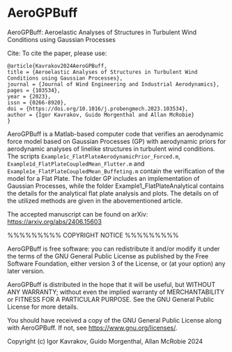 # AeroGPBuff
AeroGPBuff: Aeroelastic Analyses of Structures in Turbulent Wind Conditions using Gaussian Processes

Cite:
To cite the paper, please use:
```
@article{Kavrakov2024AeroGPBuff,
title = {Aeroelastic Analyses of Structures in Turbulent Wind Conditions using Gaussian Processes},
journal = {Journal of Wind Engineering and Industrial Aerodynamics},
pages = {103534},
year = {2023},
issn = {0266-8920},
doi = {https://doi.org/10.1016/j.probengmech.2023.103534},
author = {Igor Kavrakov, Guido Morgenthal and Allan McRobie}
}
```

AeroGPBuff is a Matlab-based computer code that verifies an aerodynamic force model based on Gaussian Processes (GP) with aerodynamic priors for aerodynamic analyses of linelike structures in turbulent wind conditions.
The scripts `Example1c_FlatPlateAerodynamicPrior_Forced.m`, `Example1d_FlatPlateCoupledMean_Flutter.m` and `Example1e_FlatPlateCoupledMean_Buffeting.m` contain the verification of the model for a Flat Plate.
The folder GP includes an implementation of Gaussian Processes, while the folder Example1_FlatPlateAnalytical contains the details for the analytical flat plate analysis and plots.
The details on of the utilized methods are given in the abovementioned article.

The accepted manuscript can be found on arXiv:
https://arxiv.org/abs/2406.15603 

%%%%%%%%% COPYRIGHT NOTICE %%%%%%%%% 

AeroGPBuff is free software: you can redistribute it and/or modify
it under the terms of the GNU General Public License as published by
the Free Software Foundation, either version 3 of the License, or
(at your option) any later version.

AeroGPBuff is distributed in the hope that it will be useful,
but WITHOUT ANY WARRANTY; without even the implied warranty of
MERCHANTABILITY or FITNESS FOR A PARTICULAR PURPOSE.  See the
GNU General Public License for more details.
 
You should have received a copy of the GNU General Public License
along with AeroGPBuff.  If not, see <https://www.gnu.org/licenses/>.

Copyright (c) Igor Kavrakov, Guido Morgenthal, Allan McRobie 2024


